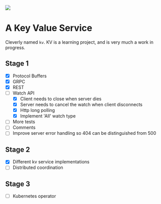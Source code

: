 ![](https://github.com/jsx7ba/kv/actions/workflows/go.yml/badge.svg)

# A Key Value Service
Cleverly named `kv`.  KV is a learning project, and is very much a work in progress.

## Stage 1
- [x] Protocol Buffers
- [x] GRPC 
- [x] REST
- [ ] Watch API
  - [x] Client needs to close when server dies
  - [x] Server needs to cancel the watch when client disconnects
  - [x] Http long polling
  - [x] Implement 'All' watch type
- [ ] More tests
- [ ] Comments
- [ ] Improve server error handling so 404 can be distinguished from 500

## Stage 2
- [X] Different kv service implementations
- [ ] Distributed coordination

## Stage 3
- [ ] Kubernetes operator


